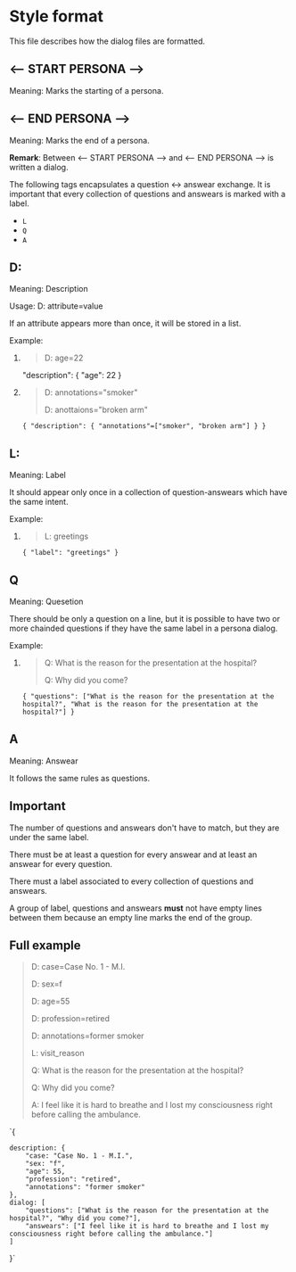 # Style format

This file describes how the dialog files are formatted.

## <-- START PERSONA -->

Meaning: Marks the starting of a persona.

## <-- END PERSONA -->

Meaning: Marks the end of a persona.

**Remark**: Between <-- START PERSONA --> and <-- END PERSONA --> is written a dialog.

The following tags encapsulates a question <-> answear exchange. It is important that every collection of questions and answears is marked with a label.

- `L`
- `Q`
- `A`  


## D:

Meaning: Description

Usage: D: attribute=value

If an attribute appears more than once, it will be stored in a list.

Example: 

1. > D: age=22
    
    "description": {
        "age": 22
    }

2. > D: annotations="smoker"
   >
   > D: anottaions="broken arm"

   `{
        "description": {
            "annotations"=["smoker", "broken arm"]
        }
   }`

## L:

Meaning: Label

It should appear only once in a collection of question-answears which have the same intent.

Example:

1. > L: greetings

    `{
        "label": "greetings"
    }`

## Q

Meaning: Quesetion

There should be only a question on a line, but it is possible to have two or more chainded questions if they have the same label in a persona dialog.

Example:

1.  > Q: What is the reason for the presentation at the hospital?
    >
    > Q: Why did you come?

    `{
        "questions": ["What is the reason for the presentation at the hospital?", "What is the reason for the presentation at the hospital?"]
    }`

## A

Meaning: Answear

It follows the same rules as questions.

## Important

The number of questions and answears don't have to match, but they are under the same label.

There must be at least a question for every answear and at least an answear for every question.

There must a label associated to every collection of questions and answears.

A group of label, questions and answears **must** not have empty lines between them because an empty line marks the end of the group.

## Full example

> D: case=Case No. 1 - M.I.
>
> D: sex=f
>
> D: age=55
>
> D: profession=retired
>
> D: annotations=former smoker
>
> L: visit_reason
>
> Q: What is the reason for the presentation at the hospital?
>
> Q: Why did you come?
>
> A: I feel like it is hard to breathe and I lost my consciousness right before calling the ambulance. 

`{ 
 
    description: {
        "case: "Case No. 1 - M.I.",
        "sex: "f",
        "age": 55,
        "profession": "retired",
        "annotations": "former smoker"
    },
    dialog: [
        "questions": ["What is the reason for the presentation at the hospital?", "Why did you come?"],
        "answears": ["I feel like it is hard to breathe and I lost my consciousness right before calling the ambulance."]
    ]
}`
